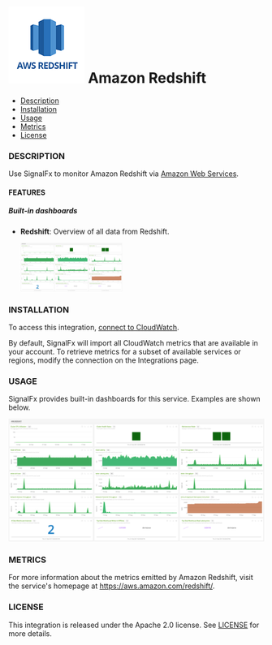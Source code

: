 # ![](./img/integration_awsredshift.png) Amazon Redshift

- [Description](#description)
- [Installation](#installation)
- [Usage](#usage)
- [Metrics](#metrics)
- [License](#license)

### DESCRIPTION

Use SignalFx to monitor Amazon Redshift via [Amazon Web Services](https://github.com/signalfx/integrations/tree/master/aws)[](sfx_link:aws).

#### FEATURES

##### Built-in dashboards

- **Redshift**: Overview of all data from Redshift.

  [<img src='./img/dashboard_redshift.png' width=200px>](./img/dashboard_redshift.png)


### INSTALLATION

To access this integration, [connect to CloudWatch](https://github.com/signalfx/integrations/tree/master/aws)[](sfx_link:aws).

By default, SignalFx will import all CloudWatch metrics that are available in your account. To retrieve metrics for a subset of available services or regions, modify the connection on the Integrations page.

### USAGE

SignalFx provides built-in dashboards for this service. Examples are shown below.


![](./img/dashboard_redshift.png)

### METRICS

For more information about the metrics emitted by Amazon Redshift, visit the service's homepage at <a target="_blank" href="https://aws.amazon.com/redshift/">https://aws.amazon.com/redshift/</a>.

### LICENSE

This integration is released under the Apache 2.0 license. See [LICENSE](./LICENSE) for more details.
